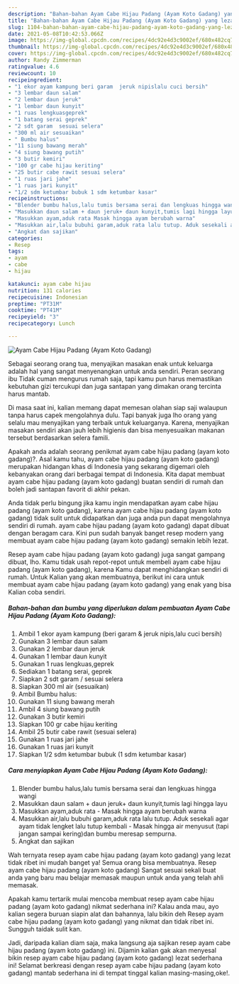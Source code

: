 ```yaml
---
description: "Bahan-bahan Ayam Cabe Hijau Padang (Ayam Koto Gadang) yang lezat Untuk Jualan"
title: "Bahan-bahan Ayam Cabe Hijau Padang (Ayam Koto Gadang) yang lezat Untuk Jualan"
slug: 1104-bahan-bahan-ayam-cabe-hijau-padang-ayam-koto-gadang-yang-lezat-untuk-jualan
date: 2021-05-08T10:42:53.066Z
image: https://img-global.cpcdn.com/recipes/4dc92e4d3c9002ef/680x482cq70/ayam-cabe-hijau-padang-ayam-koto-gadang-foto-resep-utama.jpg
thumbnail: https://img-global.cpcdn.com/recipes/4dc92e4d3c9002ef/680x482cq70/ayam-cabe-hijau-padang-ayam-koto-gadang-foto-resep-utama.jpg
cover: https://img-global.cpcdn.com/recipes/4dc92e4d3c9002ef/680x482cq70/ayam-cabe-hijau-padang-ayam-koto-gadang-foto-resep-utama.jpg
author: Randy Zimmerman
ratingvalue: 4.6
reviewcount: 10
recipeingredient:
- "1 ekor ayam kampung beri garam  jeruk nipislalu cuci bersih"
- "3 lembar daun salam"
- "2 lembar daun jeruk"
- "1 lembar daun kunyit"
- "1 ruas lengkuasgeprek"
- "1 batang serai geprek"
- "2 sdt garam  sesuai selera"
- "300 ml air sesuaikan"
- " Bumbu halus"
- "11 siung bawang merah"
- "4 siung bawang putih"
- "3 butir kemiri"
- "100 gr cabe hijau keriting"
- "25 butir cabe rawit sesuai selera"
- "1 ruas jari jahe"
- "1 ruas jari kunyit"
- "1/2 sdm ketumbar bubuk 1 sdm ketumbar kasar"
recipeinstructions:
- "Blender bumbu halus,lalu tumis bersama serai dan lengkuas hingga wangi"
- "Masukkan daun salam + daun jeruk+ daun kunyit,tumis lagi hingga layu"
- "Masukkan ayam,aduk rata Masak hingga ayam berubah warna"
- "Masukkan air,lalu bubuhi garam,aduk rata lalu tutup. Aduk sesekali agar ayam tidak lengket lalu tutup kembali Masak hingga air menyusut (tapi jangan sampai kering)dan bumbu meresap sempurna."
- "Angkat dan sajikan"
categories:
- Resep
tags:
- ayam
- cabe
- hijau

katakunci: ayam cabe hijau 
nutrition: 131 calories
recipecuisine: Indonesian
preptime: "PT31M"
cooktime: "PT41M"
recipeyield: "3"
recipecategory: Lunch

---
```



![Ayam Cabe Hijau Padang (Ayam Koto Gadang)](https://img-global.cpcdn.com/recipes/4dc92e4d3c9002ef/680x482cq70/ayam-cabe-hijau-padang-ayam-koto-gadang-foto-resep-utama.jpg)

Sebagai seorang orang tua, menyajikan masakan enak untuk keluarga adalah hal yang sangat menyenangkan untuk anda sendiri. Peran seorang ibu Tidak cuman mengurus rumah saja, tapi kamu pun harus memastikan kebutuhan gizi tercukupi dan juga santapan yang dimakan orang tercinta harus mantab.

Di masa  saat ini, kalian memang dapat memesan olahan siap saji walaupun tanpa harus capek mengolahnya dulu. Tapi banyak juga lho orang yang selalu mau menyajikan yang terbaik untuk keluarganya. Karena, menyajikan masakan sendiri akan jauh lebih higienis dan bisa menyesuaikan makanan tersebut berdasarkan selera famili. 



Apakah anda adalah seorang penikmat ayam cabe hijau padang (ayam koto gadang)?. Asal kamu tahu, ayam cabe hijau padang (ayam koto gadang) merupakan hidangan khas di Indonesia yang sekarang digemari oleh kebanyakan orang dari berbagai tempat di Indonesia. Kita dapat membuat ayam cabe hijau padang (ayam koto gadang) buatan sendiri di rumah dan boleh jadi santapan favorit di akhir pekan.

Anda tidak perlu bingung jika kamu ingin mendapatkan ayam cabe hijau padang (ayam koto gadang), karena ayam cabe hijau padang (ayam koto gadang) tidak sulit untuk didapatkan dan juga anda pun dapat mengolahnya sendiri di rumah. ayam cabe hijau padang (ayam koto gadang) dapat dibuat dengan beragam cara. Kini pun sudah banyak banget resep modern yang membuat ayam cabe hijau padang (ayam koto gadang) semakin lebih lezat.

Resep ayam cabe hijau padang (ayam koto gadang) juga sangat gampang dibuat, lho. Kamu tidak usah repot-repot untuk membeli ayam cabe hijau padang (ayam koto gadang), karena Kamu dapat menghidangkan sendiri di rumah. Untuk Kalian yang akan membuatnya, berikut ini cara untuk membuat ayam cabe hijau padang (ayam koto gadang) yang enak yang bisa Kalian coba sendiri.

<!--inarticleads1-->

##### Bahan-bahan dan bumbu yang diperlukan dalam pembuatan Ayam Cabe Hijau Padang (Ayam Koto Gadang):

1. Ambil 1 ekor ayam kampung (beri garam &amp; jeruk nipis,lalu cuci bersih)
1. Gunakan 3 lembar daun salam
1. Gunakan 2 lembar daun jeruk
1. Gunakan 1 lembar daun kunyit
1. Gunakan 1 ruas lengkuas,geprek
1. Sediakan 1 batang serai, geprek
1. Siapkan 2 sdt garam / sesuai selera
1. Siapkan 300 ml air (sesuaikan)
1. Ambil  Bumbu halus:
1. Gunakan 11 siung bawang merah
1. Ambil 4 siung bawang putih
1. Gunakan 3 butir kemiri
1. Siapkan 100 gr cabe hijau keriting
1. Ambil 25 butir cabe rawit (sesuai selera)
1. Gunakan 1 ruas jari jahe
1. Gunakan 1 ruas jari kunyit
1. Siapkan 1/2 sdm ketumbar bubuk (1 sdm ketumbar kasar)




<!--inarticleads2-->

##### Cara menyiapkan Ayam Cabe Hijau Padang (Ayam Koto Gadang):

1. Blender bumbu halus,lalu tumis bersama serai dan lengkuas hingga wangi
1. Masukkan daun salam + daun jeruk+ daun kunyit,tumis lagi hingga layu
1. Masukkan ayam,aduk rata - Masak hingga ayam berubah warna
1. Masukkan air,lalu bubuhi garam,aduk rata lalu tutup. Aduk sesekali agar ayam tidak lengket lalu tutup kembali - Masak hingga air menyusut (tapi jangan sampai kering)dan bumbu meresap sempurna.
1. Angkat dan sajikan




Wah ternyata resep ayam cabe hijau padang (ayam koto gadang) yang lezat tidak ribet ini mudah banget ya! Semua orang bisa membuatnya. Resep ayam cabe hijau padang (ayam koto gadang) Sangat sesuai sekali buat anda yang baru mau belajar memasak maupun untuk anda yang telah ahli memasak.

Apakah kamu tertarik mulai mencoba membuat resep ayam cabe hijau padang (ayam koto gadang) nikmat sederhana ini? Kalau anda mau, ayo kalian segera buruan siapin alat dan bahannya, lalu bikin deh Resep ayam cabe hijau padang (ayam koto gadang) yang nikmat dan tidak ribet ini. Sungguh taidak sulit kan. 

Jadi, daripada kalian diam saja, maka langsung aja sajikan resep ayam cabe hijau padang (ayam koto gadang) ini. Dijamin kalian gak akan menyesal bikin resep ayam cabe hijau padang (ayam koto gadang) lezat sederhana ini! Selamat berkreasi dengan resep ayam cabe hijau padang (ayam koto gadang) mantab sederhana ini di tempat tinggal kalian masing-masing,oke!.

